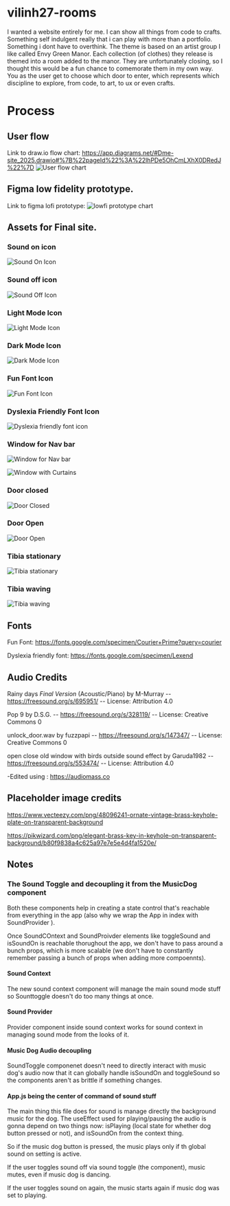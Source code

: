 # vilinh27-rooms

I wanted a website entirely for me. I can show all things from code to crafts. Something self indulgent really that i can play with more than a portfolio. Something i dont have to overthink. The theme is based on an artist group I like called Envy Green Manor. Each collection (of clothes) they release is themed into a room added to the manor. They are unfortunately closing, so I thought this would be a fun chance to comemorate them in my own way. You as the user get to choose which door to enter, which represents which discipline to explore, from code, to art, to ux or even crafts.

# Process

## User flow

Link to draw.io flow chart: https://app.diagrams.net/#Dme-site_2025.drawio#%7B%22pageId%22%3A%22lhPDe5OhCmLXhX0DRedJ%22%7D
![User flow chart]()

## Figma low fidelity prototype.

Link to figma lofi prototype:
![lowfi prototype chart]()

## Assets for Final site.

### Sound on icon

![Sound On Icon](./linh-rooms/public/assets/icons/soundonicon.png)

### Sound off icon

![Sound Off Icon](./linh-rooms/public/assets/icons/soundofficon.png)

### Light Mode Icon

![Light Mode Icon](./linh-rooms/public/assets/icons/lightmodeicon.png)

### Dark Mode Icon

![Dark Mode Icon](./linh-rooms/public/assets/icons/darkmodeicon.png)

### Fun Font Icon

![Fun Font Icon](./linh-rooms/public/assets/icons/dysFontOff01.webp)

### Dyslexia Friendly Font Icon

![Dyslexia friendly font icon](./linh-rooms/public/assets/icons/dysFontOn.webp)

### Window for Nav bar

![Window for Nav bar](./linh-rooms/public/assets/images/room-windows.png)

![Window with Curtains](./linh-rooms/public/assets/images/window-curtains.webp)

### Door closed

![Door Closed](./linh-rooms/public/assets/images/room-doors.png)

### Door Open

![Door Open](./linh-rooms/public/assets/images/opendoorway.webp)

### Tibia stationary

![Tibia stationary]()

### Tibia waving

![Tibia waving]()

## Fonts

Fun Font: https://fonts.google.com/specimen/Courier+Prime?query=courier

Dyslexia friendly font: https://fonts.google.com/specimen/Lexend

## Audio Credits

Rainy days _Final Version_ (Acoustic/Piano) by M-Murray -- https://freesound.org/s/695951/ -- License: Attribution 4.0

Pop 9 by D.S.G. -- https://freesound.org/s/328119/ -- License: Creative Commons 0

unlock_door.wav by fuzzpapi -- https://freesound.org/s/147347/ -- License: Creative Commons 0

open close old window with birds outside sound effect by Garuda1982 -- https://freesound.org/s/553474/ -- License: Attribution 4.0

-Edited using : https://audiomass.co

## Placeholder image credits

https://www.vecteezy.com/png/48096241-ornate-vintage-brass-keyhole-plate-on-transparent-background

https://pikwizard.com/png/elegant-brass-key-in-keyhole-on-transparent-background/b80f9838a4c625a97e7e5e4d4fa1520e/

## Notes

### The Sound Toggle and decoupling it from the MusicDog component

Both these components help in creating a state control that's reachable from everything in the app (also why we wrap the App in index with SoundProvider ).

Once SoundCOntext and SoundProivder elements like toggleSound and isSoundOn is reachable thorughout the app, we don't have to pass around a bunch props, which is more scalable (we don't have to constantly remember passing a bunch of props when adding more compoennts).

#### Sound Context

The new sound context component will manage the main sound mode stuff so Sounttoggle doesn't do too many things at once.

#### Sound Provider

Provider component inside sound context works for sound context in managing sound mode from the looks of it.

#### Music Dog Audio decoupling

SoundToggle componenet doesn't need to directly interact with music dog's audio now that it can globally handle isSoundOn and toggleSound so the components aren't as brittle if something changes.

#### App.js being the center of command of sound stuff

The main thing this file does for sound is manage directly the background music for the dog. The useEffect used for playing/pausing the audio is gonna depend on two things now: isPlaying (local state for whether dog button pressed or not), and isSoundOn from the context thing.

So if the music dog button is pressed, the music plays only if th global sound on setting is active.

If the user toggles sound off via sound toggle (the component), music mutes, even if music dog is dancing.

If the user toggles sound on again, the music starts again if music dog was set to playing.
